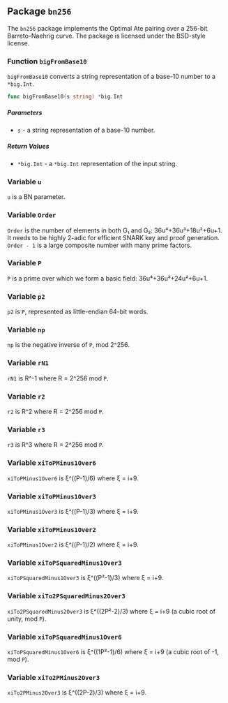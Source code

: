 ## Package `bn256`

The `bn256` package implements the Optimal Ate pairing over a 256-bit Barreto-Naehrig curve. The package is licensed under the BSD-style license.

### Function `bigFromBase10`

`bigFromBase10` converts a string representation of a base-10 number to a `*big.Int`.

```go
func bigFromBase10(s string) *big.Int
```

##### Parameters

- `s` - a string representation of a base-10 number.

##### Return Values

- `*big.Int` - a `*big.Int` representation of the input string.

### Variable `u`

`u` is a BN parameter.

### Variable `Order`

`Order` is the number of elements in both G₁ and G₂: 36u⁴+36u³+18u²+6u+1. It needs to be highly 2-adic for efficient SNARK key and proof generation. `Order - 1` is a large composite number with many prime factors.

### Variable `P`

`P` is a prime over which we form a basic field: 36u⁴+36u³+24u²+6u+1.

### Variable `p2`

`p2` is `P`, represented as little-endian 64-bit words.

### Variable `np`

`np` is the negative inverse of `P`, mod 2^256.

### Variable `rN1`

`rN1` is R^-1 where R = 2^256 mod `P`.

### Variable `r2`

`r2` is R^2 where R = 2^256 mod `P`.

### Variable `r3`

`r3` is R^3 where R = 2^256 mod `P`.

### Variable `xiToPMinus1Over6`

`xiToPMinus1Over6` is ξ^((P-1)/6) where ξ = i+9.

### Variable `xiToPMinus1Over3`

`xiToPMinus1Over3` is ξ^((P-1)/3) where ξ = i+9.

### Variable `xiToPMinus1Over2`

`xiToPMinus1Over2` is ξ^((P-1)/2) where ξ = i+9.

### Variable `xiToPSquaredMinus1Over3`

`xiToPSquaredMinus1Over3` is ξ^((P²-1)/3) where ξ = i+9.

### Variable `xiTo2PSquaredMinus2Over3`

`xiTo2PSquaredMinus2Over3` is ξ^((2P²-2)/3) where ξ = i+9 (a cubic root of unity, mod `P`).

### Variable `xiToPSquaredMinus1Over6`

`xiToPSquaredMinus1Over6` is ξ^((1P²-1)/6) where ξ = i+9 (a cubic root of -1, mod `P`).

### Variable `xiTo2PMinus2Over3`

`xiTo2PMinus2Over3` is ξ^((2P-2)/3) where ξ = i+9.